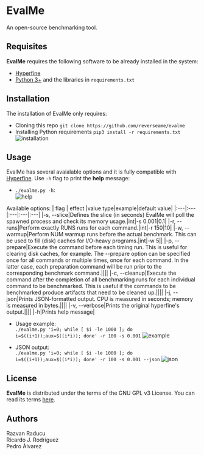 # EvalMe
An open-source benchmarking tool.

## Requisites
**EvalMe** requires the following software to be already installed in the system:
* [Hyperfine](https://github.com/sharkdp/hyperfine)
* [Python 3+](https://www.python.org/downloads/) and the libraries in `requirements.txt`

## Installation
The installation of EvalMe only requires:
* Cloning this repo `git clone https://github.com/reverseame/evalme`
* Installing Python requirements `pip3 install -r requirements.txt`
![installation](https://i.imgur.com/hXGThNv.gif)

## Usage
EvalMe has several avaialable options and it is fully compatible with [Hyperfine](https://github.com/sharkdp/hyperfine). Use `-h` flag to print the **help** message:
* `./evalme.py -h`:  
![help](https://i.imgur.com/Ga9rE9x.gif)

Available options:
| flag | effect |value type|example|default value|
|:---|:---|:---|:---|:---|
|-s, --slice|Defines the slice (in seconds) EvalMe will poll the spawned process and check its memory usage.|int|-s 0.001|0.1|
|-r, --runs|Perform exactly RUNS runs for each command.|int|-r 150|10|
|-w, --warmup|Perform NUM warmup runs before the actual benchmark. This can be used to fill (disk) caches for I/O-heavy programs.|int|-w 5||
|-p, --prepare|Execute the command before each timing run. This is useful for clearing disk caches, for example. The --prepare option can be specified once for all commands or multiple times, once for each command. In the latter case, each preparation command will be run prior to the corresponding benchmark command.||||
|-c, --cleanup|Execute the command after the completion of all benchmarking runs for each individual command to be benchmarked. This is useful if the commands to be benchmarked produce artifacts that need to be cleaned up.||||
|-j, --json|Prints JSON-formatted output. CPU is measured in seconds; memory is measured in bytes.||||
|-v, --verbose|Prints the original hyperfine's output.||||
|-h|Prints help message|

* Usage example:  
`./evalme.py 'i=0; while [ $i -le 1000 ]; do i=$((i+1));aux=$((i*i)); done' -r 100 -s 0.001`
![example](https://i.imgur.com/gU1I1ab.gif)

* JSON output:  
`./evalme.py 'i=0; while [ $i -le 1000 ]; do i=$((i+1));aux=$((i*i)); done' -r 100 -s 0.001 --json`
![json](https://i.imgur.com/nPobuH0.gif)

## License
**EvalMe** is distributed under the terms of the GNU GPL v3 License. You can read its terms [here](https://github.com/reverseame/evalme/blob/main/LICENSE).

## Authors

Razvan Raducu  
Ricardo J. Rodríguez  
Pedro Álvarez  
